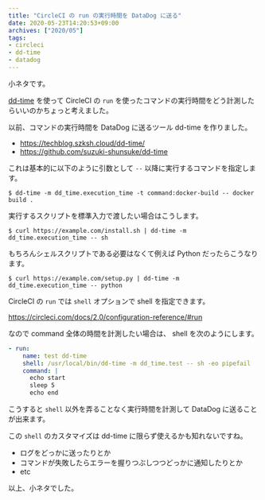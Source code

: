 ```yaml
---
title: "CircleCI の run の実行時間を DataDog に送る"
date: 2020-05-23T14:20:53+09:00
archives: ["2020/05"]
tags:
- circleci
- dd-time
- datadog
---
```


小ネタです。

[dd-time](https://techblog.szksh.cloud/dd-time/) を使って CircleCI の `run` を使ったコマンドの実行時間をどう計測したらいいのかちょっと考えました。

以前、コマンドの実行時間を DataDog に送るツール dd-time を作りました。

* https://techblog.szksh.cloud/dd-time/
* https://github.com/suzuki-shunsuke/dd-time

これは基本的に以下のように引数として `--` 以降に実行するコマンドを指定します。

```
$ dd-time -m dd_time.execution_time -t command:docker-build -- docker build .
```

実行するスクリプトを標準入力で渡したい場合はこうします。

```
$ curl https://example.com/install.sh | dd-time -m dd_time.execution_time -- sh
```

もちろんシェルスクリプトである必要はなくて例えば Python だったらこうなります。

```
$ curl https://example.com/setup.py | dd-time -m dd_time.execution_time -- python
```

CircleCI の `run` では `shell` オプションで shell を指定できます。

https://circleci.com/docs/2.0/configuration-reference/#run

なので command 全体の時間を計測したい場合は、 shell を次のようにします。

```yaml
- run:
    name: test dd-time
    shell: /usr/local/bin/dd-time -m dd_time.test -- sh -eo pipefail
    command: |
      echo start
      sleep 5
      echo end
```

こうすると `shell` 以外を弄ることなく実行時間を計測して DataDog に送ることが出来ます。

この `shell` のカスタマイズは dd-time に限らず使えるかも知れないですね。

* ログをどっかに送ったりとか
* コマンドが失敗したらエラーを握りつぶしつつどっかに通知したりとか
* etc

以上、小ネタでした。
